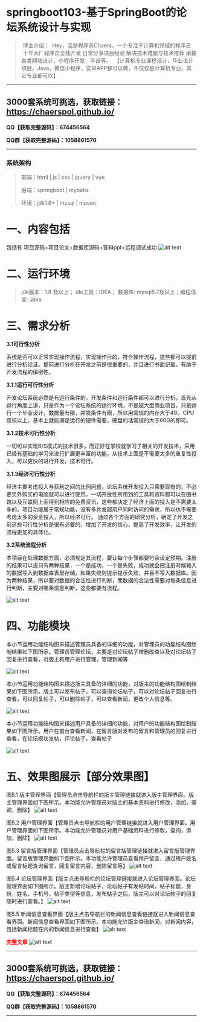# springboot103-基于SpringBoot的论坛系统设计与实现

>  博主介绍：
>  Hey，我是程序员Chaers，一个专注于计算机领域的程序员
>  十年大厂程序员全栈开发‍ 日常分享项目经验 解决技术难题与技术推荐 承接各类网站设计，小程序开发，毕设等。
>  【计算机专业课程设计，毕业设计项目，Java，微信小程序，安卓APP都可以做，不仅仅是计算机专业，其它专业都可以】

<hr>

## 3000套系统可挑选，获取链接：https://chaerspol.github.io/

<p size="5" color="red"><b>QQ【获取完整源码】：674456564</b></p>

<p size="5" color="red"><b>QQ群【获取完整源码】：1058861570</b></p>

<hr>

### 系统架构

> 前端：html | js | css | jquery | vue
>
> 后端：springboot | mybatis
> 
> 环境：jdk1.8+ | mysql | maven

# 一、内容包括
包括有  项目源码+项目论文+数据库源码+答辩ppt+远程调试成功
![alt text](images/image.png)

# 二、运行环境

> jdk版本：1.8 及以上； ide工具：IDEA； 数据库: mysql5.7及以上；编程语言: Java

# 三、需求分析

**3.1可行性分析**

系统是否可以正常实现操作流程，实现操作目的，符合操作流程，这些都可以提前进行分析论证。提前进行分析在开发之前是很重要的，并且进行书面记载，有助于开发流程的缜密性。

**3.1.1运行可行性分析**

开发论坛系统必然是有运行条件的，开发条件和运行条件都可以进行分析。首先从运行角度上讲，只是作为一个论坛系统的运行环境，不是超大型商业项目，只是运行一个毕业设计，数据量有限，并发条件有限，所以用常规的内存大于4G，CPU双核以上，基本上就能满足运行的硬件需要，硬盘的话常规的大于60G的即可。

**3.1.2技术可行性分析**

一切可以实现B/S模式的技术很多，而正好在学校就学习了相关的开发技术，采用已经有基础的学习来进行扩展更丰富的功能，从技术上面是不需要太多的重复性投入，可以更快的进行开发，技术可行。

**3.1.3经济可行性分析**


经济主要考虑投入与获利之间的比例问题，论坛系统开发投入只需要现有的，不必要另外购买的电脑就可以进行使用，一切开放性所用到的工具和资料都可以在图书馆以及互联网上面得到相应的免费资讯，这些都决定了经济上面的投入是不需要太多的。项目功能属于常规功能，没有多并发超用户同时访问的需求，所以也不需要考虑太多的资金投入，所以经济可行。
通过各个方面的研究分析，确定了开发之前这些可行性分析是很有必要的，增加了开发的信心，提高了开发效率，让开发的流程更加的具体化。

**3.2系统流程分析**

本项目在处理数据方面，必须规定其流程，要让每个步骤都要符合设定预期。注册的结果可以说只有两种结果，一个是成功，一个是失败，成功就会把注册时候输入的数据写入到数据库表里存储，如果失败则提示提示失败，并且不写入数据库。因为两种结果，所以要对数据的合法性进行判断，而数据的合法性需要对每条信息进行判断，主要对哪条信息判断，这些都要有流程。

![alt text](images/image-2.png)

# 四、功能模块

本小节运用功能结构图来描述管理员具备的详细的功能，对管理员的功能结构图绘制结果如下图所示。管理员管理论坛，主要是对论坛帖子增删改查以及对论坛帖子回复进行查看，对版主和用户进行管理，管理新闻等

![alt text](images/image-3.png)

本小节运用功能结构图来描述版主具备的详细的功能，对版主的功能结构图绘制结果如下图所示。版主可以发布帖子，可以查询论坛帖子，可以对论坛帖子回复进行查看，可以回复帖子，可以删除帖子，可以查看新闻，更改个人信息等。

![alt text](images/image-4.png)

本小节运用功能结构图来描述用户具备的详细的功能，对用户的功能结构图绘制结果如下图所示。用户在前台查看新闻，在留言版对发布的留言和管理员的回复进行查看，在论坛模块发帖，评论帖子，查看帖子

![alt text](images/image-5.png)

# 五、效果图展示【部分效果图】

图5.1 版主管理界面【管理员点击导航栏的版主管理链接就进入版主管理界面。版主管理界面如下图所示。本功能允许管理员对版主的基本资料进行修改，添加，查询，删除】
![alt text](images/image-6.png)

图5.2 用户管理界面【管理员点击导航栏的用户管理链接就进入用户管理界面。用户管理界面如下图所示。本功能允许管理员对用户基础资料进行修改，查询，添加，删除】
![alt text](images/image-7.png)

图5.3 留言版管理界面【管理员点击导航栏的留言版管理链接就进入留言版管理界面。留言版管理界面如下图所示。本功能允许管理员查看用户留言，通过用户姓名或留言标题查询留言，回复留言内容，删除留言等】
![alt text](images/image-8.png)

图5.4 论坛管理界面【版主点击导航栏的论坛管理链接就进入论坛管理界面。论坛管理界面如下图所示。版主新增论坛帖子，论坛帖子有发帖时间，帖子标题，身份，姓名，手机号，帖子类型等信息，发布帖子之后，版主可以对论坛帖子的回复随时进行查看。】
![alt text](images/image-9.png)

图5.5 新闻信息查看界面【版主点击导航栏的新闻信息查看链接就进入新闻信息查看界面。新闻信息查看界面如下图所示。本功能允许版主查询新闻，对新闻内容，包括新闻标题在内的新闻信息进行查看】
![alt text](images/image-10.png)

 <font  color="red"><b>完整文章</b></font>
 ![alt text](images/image-1.png)
 
 <hr>

## 3000套系统可挑选，获取链接：https://chaerspol.github.io/

<p size="5" color="red"><b>QQ【获取完整源码】：674456564</b></p>

<p size="5" color="red"><b>QQ群【获取完整源码】：1058861570</b></p>

<hr>